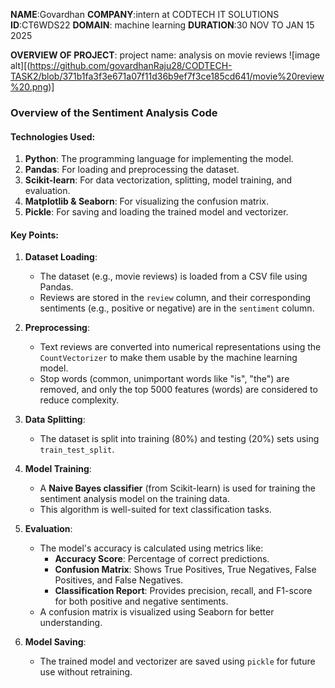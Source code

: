 **NAME**:Govardhan
**COMPANY**:intern at CODTECH IT SOLUTIONS
**ID**:CT6WDS22
**DOMAIN**: machine learning
**DURATION**:30 NOV TO JAN 15 2025

**OVERVIEW OF PROJECT**:
project name:
analysis on movie reviews
![image alt][(https://github.com/govardhanRaju28/CODTECH-TASK2/blob/371b1fa3f3e671a07f11d36b9ef7f3ce185cd641/movie%20review%20.png)]


### **Overview of the Sentiment Analysis Code**

#### **Technologies Used:**
1. **Python**: The programming language for implementing the model.  
2. **Pandas**: For loading and preprocessing the dataset.  
3. **Scikit-learn**: For data vectorization, splitting, model training, and evaluation.  
4. **Matplotlib & Seaborn**: For visualizing the confusion matrix.  
5. **Pickle**: For saving and loading the trained model and vectorizer.



#### **Key Points:**

1. **Dataset Loading**:
   - The dataset (e.g., movie reviews) is loaded from a CSV file using Pandas.
   - Reviews are stored in the `review` column, and their corresponding sentiments (e.g., positive or negative) are in the `sentiment` column.

2. **Preprocessing**:
   - Text reviews are converted into numerical representations using the `CountVectorizer` to make them usable by the machine learning model.
   - Stop words (common, unimportant words like "is", "the") are removed, and only the top 5000 features (words) are considered to reduce complexity.

3. **Data Splitting**:
   - The dataset is split into training (80%) and testing (20%) sets using `train_test_split`.

4. **Model Training**:
   - A **Naive Bayes classifier** (from Scikit-learn) is used for training the sentiment analysis model on the training data.
   - This algorithm is well-suited for text classification tasks.

5. **Evaluation**:
   - The model's accuracy is calculated using metrics like:
     - **Accuracy Score**: Percentage of correct predictions.
     - **Confusion Matrix**: Shows True Positives, True Negatives, False Positives, and False Negatives.
     - **Classification Report**: Provides precision, recall, and F1-score for both positive and negative sentiments.
   - A confusion matrix is visualized using Seaborn for better understanding.

6. **Model Saving**:
   - The trained model and vectorizer are saved using `pickle` for future use without retraining.


